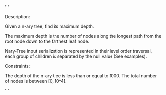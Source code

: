 '''

Description:

Given a n-ary tree, find its maximum depth.

The maximum depth is the number of nodes along the longest path from the root node down to the farthest leaf node.

Nary-Tree input serialization is represented in their level order traversal, each group of children is separated by the null value (See examples).


Constraints:

The depth of the n-ary tree is less than or equal to 1000.
The total number of nodes is between [0, 10^4].

'''